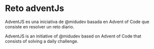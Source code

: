 # Reto adventJs

AdventJS es una iniciativa de @midudev basada en Advent of Code que consiste en resolver un reto diario.

AdventJS is an initiative of @midudev based on Advent of Code that consists of solving a daily challenge.
